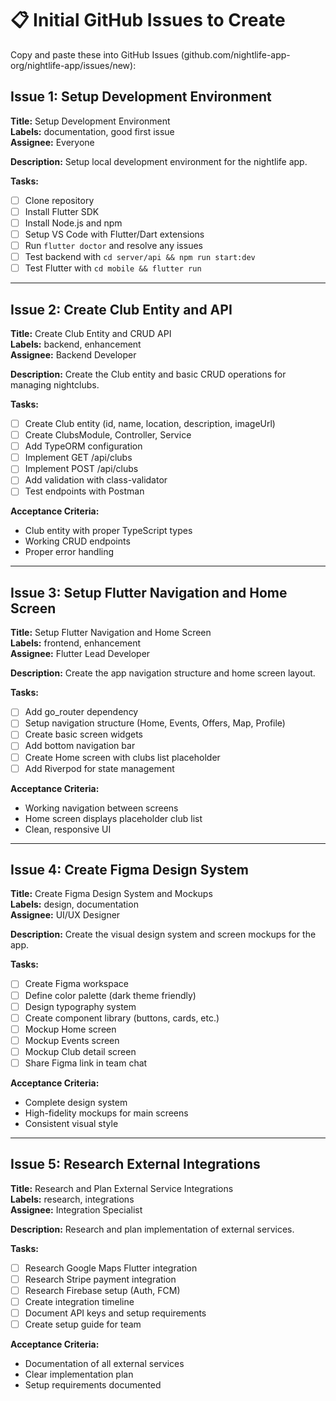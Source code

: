 # 📋 Initial GitHub Issues to Create

Copy and paste these into GitHub Issues (github.com/nightlife-app-org/nightlife-app/issues/new):

## Issue 1: Setup Development Environment
**Title:** Setup Development Environment  
**Labels:** documentation, good first issue  
**Assignee:** Everyone  

**Description:**
Setup local development environment for the nightlife app.

**Tasks:**
- [ ] Clone repository
- [ ] Install Flutter SDK
- [ ] Install Node.js and npm
- [ ] Setup VS Code with Flutter/Dart extensions
- [ ] Run `flutter doctor` and resolve any issues
- [ ] Test backend with `cd server/api && npm run start:dev`
- [ ] Test Flutter with `cd mobile && flutter run`

---

## Issue 2: Create Club Entity and API
**Title:** Create Club Entity and CRUD API  
**Labels:** backend, enhancement  
**Assignee:** Backend Developer  

**Description:**
Create the Club entity and basic CRUD operations for managing nightclubs.

**Tasks:**
- [ ] Create Club entity (id, name, location, description, imageUrl)
- [ ] Create ClubsModule, Controller, Service
- [ ] Add TypeORM configuration
- [ ] Implement GET /api/clubs
- [ ] Implement POST /api/clubs
- [ ] Add validation with class-validator
- [ ] Test endpoints with Postman

**Acceptance Criteria:**
- Club entity with proper TypeScript types
- Working CRUD endpoints
- Proper error handling

---

## Issue 3: Setup Flutter Navigation and Home Screen
**Title:** Setup Flutter Navigation and Home Screen  
**Labels:** frontend, enhancement  
**Assignee:** Flutter Lead Developer  

**Description:**
Create the app navigation structure and home screen layout.

**Tasks:**
- [ ] Add go_router dependency
- [ ] Setup navigation structure (Home, Events, Offers, Map, Profile)
- [ ] Create basic screen widgets
- [ ] Add bottom navigation bar
- [ ] Create Home screen with clubs list placeholder
- [ ] Add Riverpod for state management

**Acceptance Criteria:**
- Working navigation between screens
- Home screen displays placeholder club list
- Clean, responsive UI

---

## Issue 4: Create Figma Design System
**Title:** Create Figma Design System and Mockups  
**Labels:** design, documentation  
**Assignee:** UI/UX Designer  

**Description:**
Create the visual design system and screen mockups for the app.

**Tasks:**
- [ ] Create Figma workspace
- [ ] Define color palette (dark theme friendly)
- [ ] Design typography system
- [ ] Create component library (buttons, cards, etc.)
- [ ] Mockup Home screen
- [ ] Mockup Events screen
- [ ] Mockup Club detail screen
- [ ] Share Figma link in team chat

**Acceptance Criteria:**
- Complete design system
- High-fidelity mockups for main screens
- Consistent visual style

---

## Issue 5: Research External Integrations
**Title:** Research and Plan External Service Integrations  
**Labels:** research, integrations  
**Assignee:** Integration Specialist  

**Description:**
Research and plan implementation of external services.

**Tasks:**
- [ ] Research Google Maps Flutter integration
- [ ] Research Stripe payment integration
- [ ] Research Firebase setup (Auth, FCM)
- [ ] Create integration timeline
- [ ] Document API keys and setup requirements
- [ ] Create setup guide for team

**Acceptance Criteria:**
- Documentation of all external services
- Clear implementation plan
- Setup requirements documented
